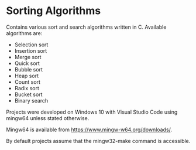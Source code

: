 # Sorting Algorithms
Contains various sort and search algorithms written in C.
Available algorithms are:
- Selection sort
- Insertion sort
- Merge sort
- Quick sort
- Bubble sort
- Heap sort
- Count sort
- Radix sort
- Bucket sort
- Binary search

Projects were developed on Windows 10 with Visual Studio Code using mingw64 unless stated otherwise.

Mingw64 is available from https://www.mingw-w64.org/downloads/.

By default projects assume that the mingw32-make command is accessible.